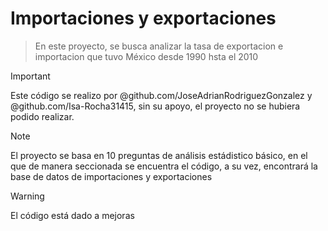 # Importaciones y exportaciones

>En este proyecto, se busca analizar la tasa de exportacion e importacion que tuvo México desde 1990 hsta el 2010


>[!IMPORTANT]
>Este código se realizo por @github.com/JoseAdrianRodriguezGonzalez y @github.com/Isa-Rocha31415, sin su apoyo, el proyecto no se hubiera podido realizar.


>[!NOTE]
>El proyecto se basa en 10 preguntas de análisis estádistico básico, en el que de manera seccionada se encuentra el código, a su vez, encontrará la base de datos de importaciones y exportaciones

>[!WARNING]
>El código está dado a mejoras
